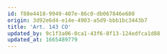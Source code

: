 ```yaml
---
id: f88e4418-9949-407e-86c0-db067846e680
origin: 3d92e6d4-e14e-4903-a5d9-bbb1bc3443b7
title: 'Art. 143 CO'
updated_by: 9c1f3a06-0ca1-43f6-8f13-124edfca1d88
updated_at: 1665489779
---
```

